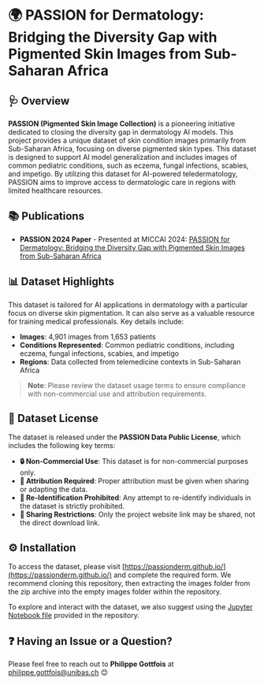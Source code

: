 # 🌍 PASSION for Dermatology: Bridging the Diversity Gap with Pigmented Skin Images from Sub-Saharan Africa

## 🩺 Overview

**PASSION (Pigmented Skin Image Collection)** is a pioneering initiative dedicated to closing the diversity gap in dermatology AI models. This project provides a unique dataset of skin condition images primarily from Sub-Saharan Africa, focusing on diverse pigmented skin types. This dataset is designed to support AI model generalization and includes images of common pediatric conditions, such as eczema, fungal infections, scabies, and impetigo. By utilizing this dataset for AI-powered teledermatology, PASSION aims to improve access to dermatologic care in regions with limited healthcare resources.

## 📚 Publications

- **PASSION 2024 Paper** - Presented at MICCAI 2024: [PASSION for Dermatology: Bridging the Diversity Gap with Pigmented Skin Images from Sub-Saharan Africa](https://passionderm.github.io/)

## 📊 Dataset Highlights

This dataset is tailored for AI applications in dermatology with a particular focus on diverse skin pigmentation. It can also serve as a valuable resource for training medical professionals. Key details include:

- **Images**: 4,901 images from 1,653 patients
- **Conditions Represented**: Common pediatric conditions, including eczema, fungal infections, scabies, and impetigo
- **Regions**: Data collected from telemedicine contexts in Sub-Saharan Africa

> **Note**: Please review the dataset usage terms to ensure compliance with non-commercial use and attribution requirements.

## 📜 Dataset License

The dataset is released under the **PASSION Data Public License**, which includes the following key terms:

- **🔒 Non-Commercial Use**: This dataset is for non-commercial purposes only.
- **📎 Attribution Required**: Proper attribution must be given when sharing or adapting the data.
- **🚫 Re-Identification Prohibited**: Any attempt to re-identify individuals in the dataset is strictly prohibited.
- **🔗 Sharing Restrictions**: Only the project website link may be shared, not the direct download link.

## ⚙️ Installation

To access the dataset, please visit [https://passionderm.github.io/](https://passionderm.github.io/) and complete the required form. We recommend cloning this repository, then extracting the images folder from the zip archive into the empty images folder within the repository.

To explore and interact with the dataset, we also suggest using the [Jupyter Notebook file](https://github.com/Digital-Dermatology/PASSION_project/blob/master/2024/Working_with_PASSION_Dataset.ipynb) provided in the repository.

## ❓ Having an Issue or a Question?

Please feel free to reach out to **Philippe Gottfois** at [philippe.gottfois@unibas.ch](mailto:philippe.gottfois@unibas.ch) 😊